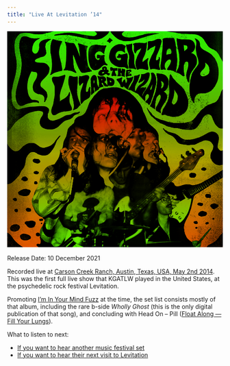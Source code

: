 ```yaml
---
title: "Live At Levitation ’14"
---
```


![album cover for Live At Levitation 2014](./cover.jpg)

Release Date: 10 December 2021

Recorded live at [Carson Creek Ranch, Austin, Texas, USA, May 2nd 2014](../setlists/2014/05/02/carson-creek-ranch-austin-tx). This was the first full live show that KGATLW played in the United States, at the psychedelic rock festival Levitation.

Promoting [I’m In Your Mind Fuzz](../im-in-your-mind-fuzz) at the time, the set list consists mostly of that album, including the rare b-side _Wholly Ghost_ (this is the only digital publication of that song), and concluding with Head On – Pill ([Float Along — Fill Your Lungs](../float-along-fill-your-lungs)).

What to listen to next:

*   [If you want to hear another music festival set](../live-at-bonnaroo-2022)
*   [If you want to hear their next visit to Levitation](../live-at-levitation-2016)

